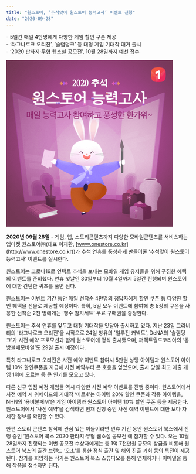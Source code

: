 ```yaml
---
title: "원스토어, ’추석맞이 원스토어 능력고사’ 이벤트 진행"
date: "2020-09-28"
---
```


\- 5일간 매일 4만명에게 다양한 게임 할인 쿠폰 제공  
\- ‘라그나로크 오리진’, ‘슬램덩크’ 등 대형 게임 기대작 대거 출시  
\- ‘2020 판타지·무협 웹소설 공모전’, 10월 28일까지 예선 접수

![](images/원스토어-참고자료-원스토어-’추석맞이-원스토어-능력고사’-이벤트-진행_200928.png)

**2020년 09월 28일** - 게임, 앱, 스토리콘텐츠까지 다양한 모바일콘텐츠를 서비스하는 앱마켓 원스토어㈜(대표 이재환, [www.onestore.co.kr](http://www.onestore.co.kr))가 추석 연휴를 풍성하게 만들어줄 ‘추석맞이 원스토어 능력고사’ 이벤트를 실시한다.

원스토어는 코로나19로 언택트 추석을 보내는 모바일 게임 유저들을 위해 푸짐한 혜택의 이벤트를 준비했다. 연휴 첫날인 30일부터 10월 4일까지 5일간 진행되며 원스토어에 대한 간단한 퀴즈를 풀면 된다.

원스토어는 이벤트 기간 동안 매일 선착순 4만명의 정답자에게 할인 쿠폰 등 다양한 할인 혜택을 선물로 제공할 예정이다. 특히, 5일 모두 이벤트에 참여해 총 5장의 쿠폰을 사용한 선착순 2천 명에게는 ‘펭수 참치세트’ 무료 구매권을 증정한다.

원스토어는 추석 연휴를 앞두고 대형 기대작을 잇달아 출시하고 있다. 지난 23일 그라비티의 '라그나로크 오리진'을 시작으로 24일 창유의 '일루전 커넥트', DeNA의 '슬램덩크'가 사전 예약 프로모션과 함께 원스토어에 정식 출시됐으며, 퍼펙트월드코리아의 ‘동방불패모바일’도 29일 출시 예정이다.

특히 라그나로크 오리진은 사전 예약 이벤트 참여시 5만원 상당 아이템과 원스토어 아이템 10% 할인쿠폰을 지급해 사전 예약부터 큰 호응을 얻었으며, 출시 당일 최고 매출 게임 1위에 오르는 등 큰 인기를 모으고 있다.

다른 신규 입점 예정 게임들 역시 다양한 사전 예약 이벤트를 진행 중이다. 원스토어에서 사전 예약 시 위메이드의 기대작 ‘미르4’는 아이템 20% 할인 쿠폰과 각종 아이템을, NHN의 ‘용비불패M’은 게임 아이템과 원스토어 아이템 10% 할인 쿠폰 등을 제공한다. 원스토어에서 ‘사전 예약’을 검색하면 현재 진행 중인 사전 예약 이벤트에 대한 보다 자세한 정보를 확인할 수 있다.

한편 스토리 콘텐츠 창작에 관심 있는 이들이라면 연휴 기간 동안 원스토어 북스에서 진행 중인 ‘원스토어 북스 2020 판타지·무협 웹소설 공모전’에 참가할 수 있다. 오는 10월 28일까지 진행되는 이번 공모전 수상자에게는 총 1억 7천만원 규모의 상금을 비롯해 원스토어 북스의 출간 브랜드 ‘오초’를 통한 정식 출간 및 해외 진출 기회 등의 특전이 제공된다. 참가를 희망하는 작가는 원스토어 북스 스튜디오를 통해 연재하거나 이메일을 통해 작품을 접수하면 된다.
